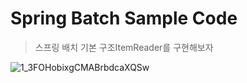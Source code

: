 # Spring Batch Sample Code
> 스프링 배치 기본 구조ItemReader를 구현해보자
 
![1_3FOHobixgCMABrbdcaXQSw](https://user-images.githubusercontent.com/45305234/120733560-6ccf0a80-c522-11eb-8c0f-27419414f617.png)
